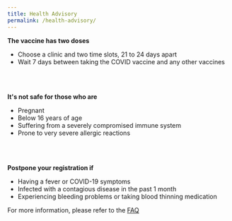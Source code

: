 ```yaml
---
title: Health Advisory
permalink: /health-advisory/
---
```

**The vaccine has two doses**
* Choose a clinic and two time slots, 21 to 24 days apart
* Wait 7 days between taking the COVID vaccine and any other vaccines
<br/>
<br/>

**It's not safe for those who are**
* Pregnant
* Below 16 years of age
* Suffering from a severely compromised immune system
* Prone to very severe allergic reactions
<br/>
<br/>

**Postpone your registration if**
* Having a fever or COVID-19 symptoms
* Infected with a contagious disease in the past 1 month
* Experiencing bleeding problems or taking blood thinning medication

For more information, please refer to the [FAQ](\faq)
